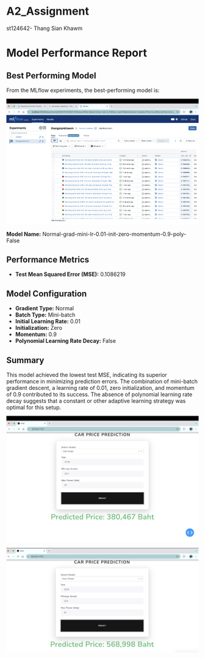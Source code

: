 # A2_Assignment

st124642- Thang Sian Khawm

# Model Performance Report

## Best Performing Model

From the MLflow experiments, the best-performing model is:

<div align="center">

![mlflow](images/mlflow.png)

</div>

**Model Name:** Normal-grad-mini-Ir-0.01-init-zero-momentum-0.9-poly-False

## Performance Metrics

- **Test Mean Squared Error (MSE):** 0.1086219

## Model Configuration

- **Gradient Type:** Normal
- **Batch Type:** Mini-batch
- **Initial Learning Rate:** 0.01
- **Initialization:** Zero
- **Momentum:** 0.9
- **Polynomial Learning Rate Decay:** False

## Summary

This model achieved the lowest test MSE, indicating its superior performance in minimizing prediction errors. The combination of mini-batch gradient descent, a learning rate of 0.01, zero initialization, and momentum of 0.9 contributed to its success. The absence of polynomial learning rate decay suggests that a constant or other adaptive learning strategy was optimal for this setup.


<div align="center">

![Old Model](images/old_model.png)

![New Model](images/new_model.png)

</div>